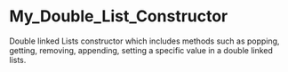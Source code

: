 # My_Double_List_Constructor
Double linked Lists constructor which includes methods such as popping, getting, removing, appending, setting a specific value in a double linked lists.
